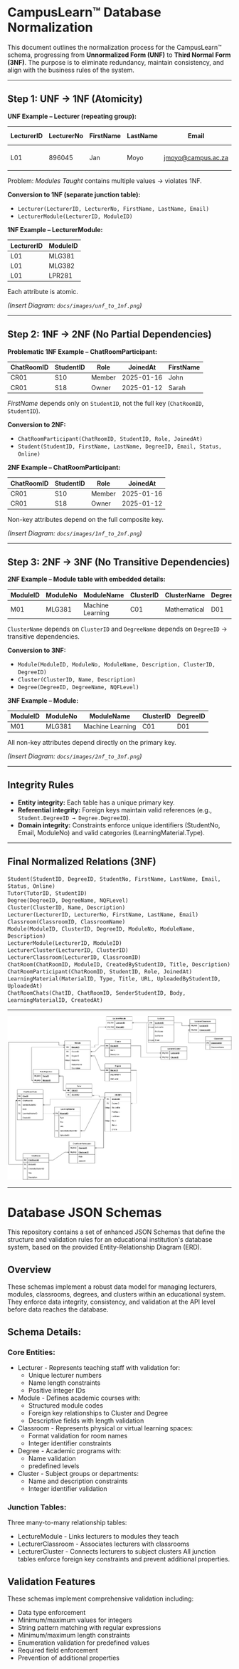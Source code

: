 # CampusLearn™ Database Normalization

This document outlines the normalization process for the CampusLearn™ schema, progressing from **Unnormalized Form (UNF)** to **Third Normal Form (3NF)**. The purpose is to eliminate redundancy, maintain consistency, and align with the business rules of the system.

---
## Step 1: UNF → 1NF (Atomicity)

**UNF Example – Lecturer (repeating group):**

| LecturerID | LecturerNo | FirstName | LastName | Email             | Modules Taught              |
|------------|------------|-----------|----------|-------------------|-----------------------------|
| L01        | 896045     | Jan       | Moyo     | jmoyo@campus.ac.za| {MLG381, MLG382, LPR281}    |

Problem: *Modules Taught* contains multiple values → violates 1NF.  

**Conversion to 1NF (separate junction table):**

- `Lecturer(LecturerID, LecturerNo, FirstName, LastName, Email)`  
- `LecturerModule(LecturerID, ModuleID)`

**1NF Example – LecturerModule:**

| LecturerID | ModuleID |
|------------|----------|
| L01        | MLG381   |
| L01        | MLG382   |
| L01        | LPR281   |

Each attribute is atomic.

*(Insert Diagram: `docs/images/unf_to_1nf.png`)*

---

## Step 2: 1NF → 2NF (No Partial Dependencies)

**Problematic 1NF Example – ChatRoomParticipant:**

| ChatRoomID | StudentID | Role     | JoinedAt   | FirstName |
|------------|-----------|----------|------------|-----------|
| CR01       | S10       | Member   | 2025-01-16 | John      |
| CR01       | S18       | Owner    | 2025-01-12 | Sarah     |

*FirstName* depends only on `StudentID`, not the full key (`ChatRoomID`, `StudentID`).  

**Conversion to 2NF:**
- `ChatRoomParticipant(ChatRoomID, StudentID, Role, JoinedAt)`  
- `Student(StudentID, FirstName, LastName, DegreeID, Email, Status, Online)`

**2NF Example – ChatRoomParticipant:**

| ChatRoomID | StudentID | Role     | JoinedAt   |
|------------|-----------|----------|------------|
| CR01       | S10       | Member   | 2025-01-16 |
| CR01       | S18       | Owner    | 2025-01-12 |

Non-key attributes depend on the full composite key.

*(Insert Diagram: `docs/images/1nf_to_2nf.png`)*

---

## Step 3: 2NF → 3NF (No Transitive Dependencies)

**2NF Example – Module table with embedded details:**

| ModuleID | ModuleNo | ModuleName       | ClusterID | ClusterName   | DegreeID | DegreeName |
|----------|----------|------------------|-----------|---------------|----------|------------|
| M01      | MLG381   | Machine Learning | C01       | Mathematical  | D01      | BComp      |

`ClusterName` depends on `ClusterID` and `DegreeName` depends on `DegreeID` → transitive dependencies.

**Conversion to 3NF:**
- `Module(ModuleID, ModuleNo, ModuleName, Description, ClusterID, DegreeID)`  
- `Cluster(ClusterID, Name, Description)`  
- `Degree(DegreeID, DegreeName, NQFLevel)`

**3NF Example – Module:**

| ModuleID | ModuleNo | ModuleName       | ClusterID | DegreeID |
|----------|----------|------------------|-----------|----------|
| M01      | MLG381   | Machine Learning | C01       | D01      |

All non-key attributes depend directly on the primary key.

*(Insert Diagram: `docs/images/2nf_to_3nf.png`)*

---

## Integrity Rules
- **Entity integrity:** Each table has a unique primary key.  
- **Referential integrity:** Foreign keys maintain valid references (e.g., `Student.DegreeID → Degree.DegreeID`).  
- **Domain integrity:** Constraints enforce unique identifiers (StudentNo, Email, ModuleNo) and valid categories (LearningMaterial.Type).

---

## Final Normalized Relations (3NF)

```plaintext
Student(StudentID, DegreeID, StudentNo, FirstName, LastName, Email, Status, Online)
Tutor(TutorID, StudentID)
Degree(DegreeID, DegreeName, NQFLevel)
Cluster(ClusterID, Name, Description)
Lecturer(LecturerID, LecturerNo, FirstName, LastName, Email)
Classroom(ClassroomID, ClassroomName)
Module(ModuleID, ClusterID, DegreeID, ModuleNo, ModuleName, Description)
LecturerModule(LecturerID, ModuleID)
LecturerCluster(LecturerID, ClusterID)
LecturerClassroom(LecturerID, ClassroomID)
ChatRoom(ChatRoomID, ModuleID, CreatedByStudentID, Title, Description)
ChatRoomParticipant(ChatRoomID, StudentID, Role, JoinedAt)
LearningMaterial(MaterialID, Type, Title, URL, UploadedByStudentID, UploadedAt)
ChatRoomChats(ChatID, ChatRoomID, SenderStudentID, Body, LearningMaterialID, CreatedAt)
```

---
![ERD](images/ERD.png)

---

# Database JSON Schemas
This repository contains a set of enhanced JSON Schemas that define the structure and validation rules for an educational institution's database system, based on the provided Entity-Relationship Diagram (ERD).

## Overview
These schemas implement a robust data model for managing lecturers, modules, classrooms, degrees, and clusters within an educational system. They enforce data integrity, consistency, and validation at the API level before data reaches the database.

## Schema Details:

### Core Entities:
- Lecturer - Represents teaching staff with validation for:
    - Unique lecturer numbers
    - Name length constraints
    - Positive integer IDs
- Module - Defines academic courses with:
    - Structured module codes 
    - Foreign key relationships to Cluster and Degree
    - Descriptive fields with length validation
- Classroom - Represents physical or virtual learning spaces:
    - Format validation for room names 
    - Integer identifier constraints
- Degree - Academic programs with:
    - Name validation
    - predefined levels 
- Cluster - Subject groups or departments:
    - Name and description constraints
    - Integer identifier validation

### Junction Tables:
Three many-to-many relationship tables:
- LectureModule - Links lecturers to modules they teach
- LecturerClassroom - Associates lecturers with classrooms
- LecturerCluster - Connects lecturers to subject clusters
All junction tables enforce foreign key constraints and prevent additional properties.

## Validation Features
These schemas implement comprehensive validation including:
- Data type enforcement
- Minimum/maximum values for integers
- String pattern matching with regular expressions
- Minimum/maximum length constraints
- Enumeration validation for predefined values
- Required field enforcement
- Prevention of additional properties
